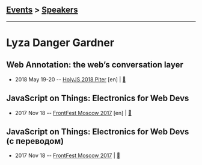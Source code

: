 ## [Events](../README.md) > [Speakers](../speakers.md)
---

# Lyza Danger Gardner

## Web Annotation: the web’s conversation layer
- 2018 May 19-20 -- [HolyJS 2018 Piter](https://youtu.be/KFNeplO4aHk) [en] | [:notebook:](https://downloads.ctfassets.net/nn534z2fqr9f/5GilJ41BWooEGwoaAKuGoc/d77dd19c65d4f2f68ec2e929fda73921/Lyza_Gardner_Web_Annotation.pdf)  
## JavaScript on Things: Electronics for Web Devs
- 2017 Nov 18 -- [FrontFest Moscow 2017](https://youtu.be/oF04gztJP2g) [en] | [:notebook:](https://speakerdeck.com/frontfest/lyza-danger-gardner)  
## JavaScript on Things: Electronics for Web Devs (с переводом)
- 2017 Nov 18 -- [FrontFest Moscow 2017](https://youtu.be/xjjs5Sxb_mg)  | [:notebook:](https://speakerdeck.com/frontfest/lyza-danger-gardner)  
